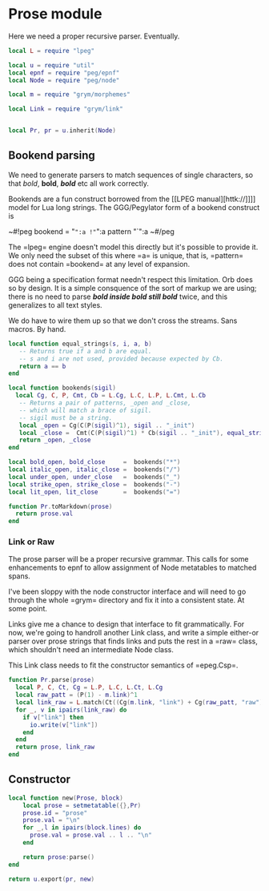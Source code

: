 # Prose module

  Here we need a proper recursive parser.  Eventually.

```lua
local L = require "lpeg"

local u = require "util"
local epnf = require "peg/epnf"
local Node = require "peg/node"

local m = require "grym/morphemes"

local Link = require "grym/link"


local Pr, pr = u.inherit(Node)
```
## Bookend parsing

  We need to generate parsers to match sequences of single characters, so
that *bold*, **bold**, ***bold*** etc all work correctly.


Bookends are a fun construct borrowed from the [[LPEG manual][httk://]]]]
model for Lua long strings.  The GGG/Pegylator form of a bookend construct
is 


~#!peg
    bookend = "`":a !"`":a pattern  "`":a
~#/peg


The =lpeg= engine doesn't model this directly but it's possible to provide
it.  We only need the subset of this where =a= is unique, that is, =pattern=
does not contain =bookend= at any level of expansion. 


GGG being a specification format needn't respect this limitation.  Orb
does so by design.  It is a simple consquence of the sort of markup we are
using; there is no need to parse ***bold **inside bold** still bold*** twice,
and this generalizes to all text styles. 


We do have to wire them up so that we don't cross the streams.  Sans macros.
By hand. 


```lua
local function equal_strings(s, i, a, b)
   -- Returns true if a and b are equal.
   -- s and i are not used, provided because expected by Cb.
   return a == b
end

local function bookends(sigil)
  local Cg, C, P, Cmt, Cb = L.Cg, L.C, L.P, L.Cmt, L.Cb
   -- Returns a pair of patterns, _open and _close,
   -- which will match a brace of sigil.
   -- sigil must be a string. 
   local _open = Cg(C(P(sigil)^1), sigil .. "_init")
   local _close =  Cmt(C(P(sigil)^1) * Cb(sigil .. "_init"), equal_strings)
   return _open, _close
end

local bold_open, bold_close     =  bookends("*")
local italic_open, italic_close =  bookends("/")
local under_open, under_close   =  bookends("_")
local strike_open, strike_close =  bookends("-")
local lit_open, lit_close       =  bookends("=")
```
```lua
function Pr.toMarkdown(prose)
  return prose.val
end
```
### Link or Raw

  The prose parser will be a proper recursive grammar.  This calls for some
enhancements to epnf to allow assignment of Node metatables to matched spans.


I've been sloppy with the node constructor interface and will need to go through
the whole =grym= directory and fix it into a consistent state.  At some point.


Links give me a chance to design that interface to fit grammatically. For now,
we're going to handroll another Link class, and write a simple either-or parser
over prose strings that finds links and puts the rest in a =raw= class, which
shouldn't need an intermediate Node class. 


This Link class needs to fit the constructor semantics of =epeg.Csp=.

```lua
function Pr.parse(prose)
  local P, C, Ct, Cg = L.P, L.C, L.Ct, L.Cg
  local raw_patt = (P(1) - m.link)^1
  local link_raw = L.match(Ct((Cg(m.link, "link") + Cg(raw_patt, "raw"))^1), prose.val)
  for _, v in ipairs(link_raw) do
    if v["link"] then
      io.write(v["link"])
    end
  end
  return prose, link_raw
end
```
## Constructor

```lua
local function new(Prose, block)
    local prose = setmetatable({},Pr)
    prose.id = "prose"
    prose.val = "\n"
    for _,l in ipairs(block.lines) do
      prose.val = prose.val .. l .. "\n"
    end

    return prose:parse()
end
```
```lua
return u.export(pr, new)
```
